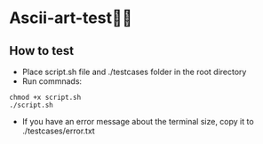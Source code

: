 # Ascii-art-test👨‍🎨

## How to test

- Place script.sh file and ./testcases folder in the root directory 
- Run commnads:

```
chmod +x script.sh
./script.sh
```
- If you have an error message about the terminal size, copy it to ./testcases/error.txt